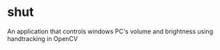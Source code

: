 # shut
An application that controls windows PC's volume and brightness using handtracking in OpenCV
